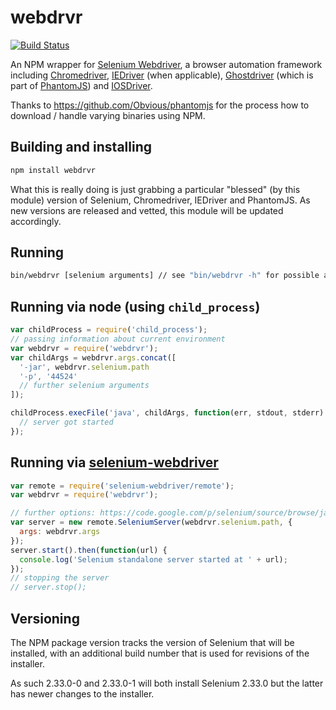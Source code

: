 # webdrvr

[![Build Status](https://travis-ci.org/uxebu/webdrvr.png)](https://travis-ci.org/uxebu/webdrvr)

An NPM wrapper for [Selenium Webdriver](http://code.google.com/p/selenium/), a browser automation framework
including [Chromedriver](http://code.google.com/p/chromedriver/), [IEDriver](http://code.google.com/p/selenium/wiki/InternetExplorerDriver)
(when applicable), [Ghostdriver](https://github.com/detro/ghostdriver) (which is part of [PhantomJS](http://phantomjs.org/)) and
[IOSDriver](https://github.com/ios-driver/ios-driver/).

Thanks to https://github.com/Obvious/phantomjs for the process how to download / handle varying binaries using NPM.

## Building and installing

~~~bash
npm install webdrvr
~~~

What this is really doing is just grabbing a particular "blessed" (by this module) version of Selenium, Chromedriver,
IEDriver and PhantomJS. As new versions are released and vetted, this module will be updated accordingly.

## Running

~~~bash
bin/webdrvr [selenium arguments] // see "bin/webdrvr -h" for possible arguments
~~~

## Running via node (using `child_process`)

~~~js
var childProcess = require('child_process');
// passing information about current environment
var webdrvr = require('webdrvr');
var childArgs = webdrvr.args.concat([
  '-jar', webdrvr.selenium.path
  '-p', '44524'
  // further selenium arguments
]);

childProcess.execFile('java', childArgs, function(err, stdout, stderr) {
  // server got started
});
~~~

## Running via [selenium-webdriver](https://npmjs.org/package/selenium-webdriver)

~~~js
var remote = require('selenium-webdriver/remote');
var webdrvr = require('webdrvr');

// further options: https://code.google.com/p/selenium/source/browse/javascript/node/selenium-webdriver/remote/index.js#30
var server = new remote.SeleniumServer(webdrvr.selenium.path, {
  args: webdrvr.args
});
server.start().then(function(url) {
  console.log('Selenium standalone server started at ' + url);
});
// stopping the server
// server.stop();
~~~

## Versioning

The NPM package version tracks the version of Selenium that will be installed, with an additional build number that
is used for revisions of the installer.

As such 2.33.0-0 and 2.33.0-1 will both install Selenium 2.33.0 but the latter has newer changes to the installer.
